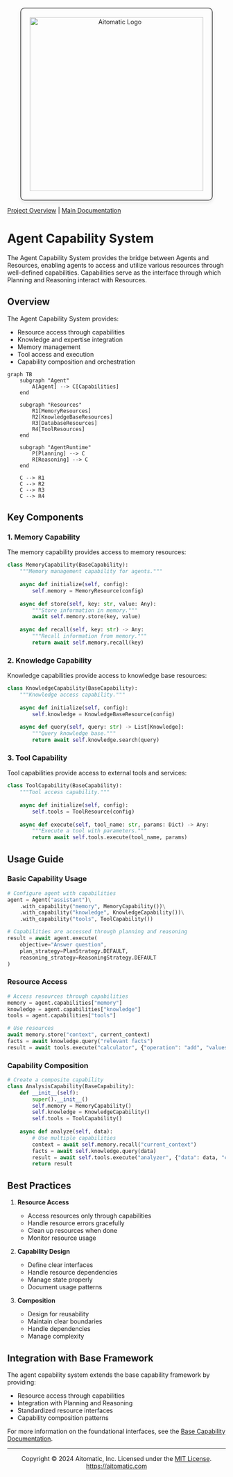 <!-- markdownlint-disable MD041 -->
<!-- markdownlint-disable MD033 -->
<p align="center">
  <img src="https://cdn.prod.website-files.com/62a10970901ba826988ed5aa/62d942adcae82825089dabdb_aitomatic-logo-black.png" alt="Aitomatic Logo" width="400" style="border: 2px solid #666; border-radius: 10px; padding: 20px; box-shadow: 0 4px 8px rgba(0,0,0,0.1);"/>
</p>

[Project Overview](../../../README.md) | [Main Documentation](../../../docs/README.md)

# Agent Capability System

The Agent Capability System provides the bridge between Agents and Resources, enabling agents to access and utilize various resources through well-defined capabilities. Capabilities serve as the interface through which Planning and Reasoning interact with Resources.

## Overview

The Agent Capability System provides:

- Resource access through capabilities
- Knowledge and expertise integration
- Memory management
- Tool access and execution
- Capability composition and orchestration

```mermaid
graph TB
    subgraph "Agent"
        A[Agent] --> C[Capabilities]
    end

    subgraph "Resources"
        R1[MemoryResources]
        R2[KnowledgeBaseResources]
        R3[DatabaseResources]
        R4[ToolResources]
    end

    subgraph "AgentRuntime"
        P[Planning] --> C
        R[Reasoning] --> C
    end

    C --> R1
    C --> R2
    C --> R3
    C --> R4
```

## Key Components

### 1. Memory Capability

The memory capability provides access to memory resources:

```python
class MemoryCapability(BaseCapability):
    """Memory management capability for agents."""
    
    async def initialize(self, config):
        self.memory = MemoryResource(config)
        
    async def store(self, key: str, value: Any):
        """Store information in memory."""
        await self.memory.store(key, value)
        
    async def recall(self, key: str) -> Any:
        """Recall information from memory."""
        return await self.memory.recall(key)
```

### 2. Knowledge Capability

Knowledge capabilities provide access to knowledge base resources:

```python
class KnowledgeCapability(BaseCapability):
    """Knowledge access capability."""
    
    async def initialize(self, config):
        self.knowledge = KnowledgeBaseResource(config)
        
    async def query(self, query: str) -> List[Knowledge]:
        """Query knowledge base."""
        return await self.knowledge.search(query)
```

### 3. Tool Capability

Tool capabilities provide access to external tools and services:

```python
class ToolCapability(BaseCapability):
    """Tool access capability."""
    
    async def initialize(self, config):
        self.tools = ToolResource(config)
        
    async def execute(self, tool_name: str, params: Dict) -> Any:
        """Execute a tool with parameters."""
        return await self.tools.execute(tool_name, params)
```

## Usage Guide

### Basic Capability Usage

```python
# Configure agent with capabilities
agent = Agent("assistant")\
    .with_capability("memory", MemoryCapability())\
    .with_capability("knowledge", KnowledgeCapability())\
    .with_capability("tools", ToolCapability())

# Capabilities are accessed through planning and reasoning
result = await agent.execute(
    objective="Answer question",
    plan_strategy=PlanStrategy.DEFAULT,
    reasoning_strategy=ReasoningStrategy.DEFAULT
)
```

### Resource Access

```python
# Access resources through capabilities
memory = agent.capabilities["memory"]
knowledge = agent.capabilities["knowledge"]
tools = agent.capabilities["tools"]

# Use resources
await memory.store("context", current_context)
facts = await knowledge.query("relevant facts")
result = await tools.execute("calculator", {"operation": "add", "values": [1, 2]})
```

### Capability Composition

```python
# Create a composite capability
class AnalysisCapability(BaseCapability):
    def __init__(self):
        super().__init__()
        self.memory = MemoryCapability()
        self.knowledge = KnowledgeCapability()
        self.tools = ToolCapability()
        
    async def analyze(self, data):
        # Use multiple capabilities
        context = await self.memory.recall("current_context")
        facts = await self.knowledge.query(data)
        result = await self.tools.execute("analyzer", {"data": data, "context": context})
        return result
```

## Best Practices

1. **Resource Access**
   - Access resources only through capabilities
   - Handle resource errors gracefully
   - Clean up resources when done
   - Monitor resource usage

2. **Capability Design**
   - Define clear interfaces
   - Handle resource dependencies
   - Manage state properly
   - Document usage patterns

3. **Composition**
   - Design for reusability
   - Maintain clear boundaries
   - Handle dependencies
   - Manage complexity

## Integration with Base Framework

The agent capability system extends the base capability framework by providing:

- Resource access through capabilities
- Integration with Planning and Reasoning
- Standardized resource interfaces
- Capability composition patterns

For more information on the foundational interfaces, see the [Base Capability Documentation](../base/capability/README.md).

---

<p align="center">
Copyright © 2024 Aitomatic, Inc. Licensed under the <a href="../../../LICENSE.md">MIT License</a>.
<br/>
<a href="https://aitomatic.com">https://aitomatic.com</a>
</p>
